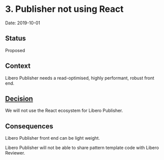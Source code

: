 # 3. Publisher not using React

Date: 2019-10-01

## Status

Proposed

## Context
Libero Publisher needs a read-optimised, highly performant, robust front end.

## [Decision](https://docs.google.com/document/d/1FkdvBjSb1BH1fhgujtppunvL_NX5U3xVuxv7L0fV010/edit#heading=h.oip2sudw7pju)
We will not use the React ecosystem for Libero Publisher.

## Consequences
Libero Publisher front end can be light weight.

Libero Publisher will not be able to share pattern template code with Libero Reviewer.

